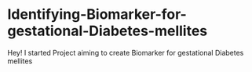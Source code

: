 # Identifying-Biomarker-for-gestational-Diabetes-mellites

Hey! I started Project aiming to create Biomarker for gestational Diabetes mellites
